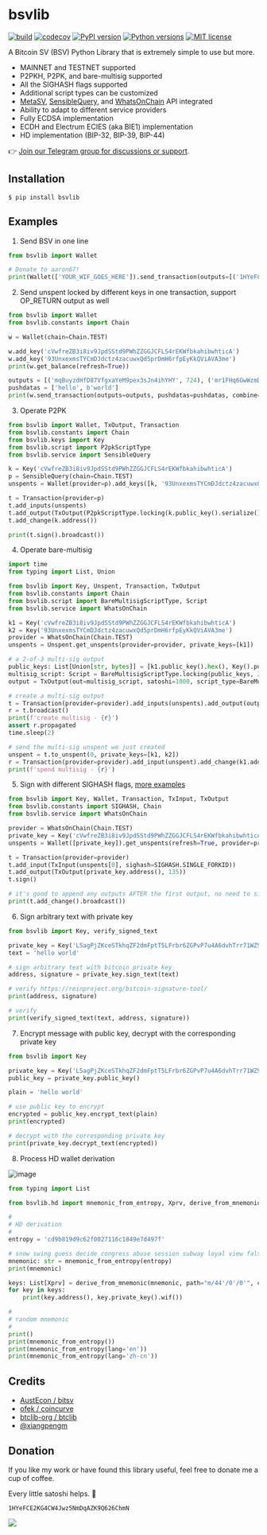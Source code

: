 # bsvlib

[![build](https://github.com/gitzhou/bsvlib/actions/workflows/build.yml/badge.svg)](https://github.com/gitzhou/bsvlib/actions/workflows/build.yml)
[![codecov](https://codecov.io/gh/gitzhou/bsvlib/branch/master/graph/badge.svg?token=ZD1AS8JG9W)](https://codecov.io/gh/gitzhou/bsvlib)
[![PyPI version](https://img.shields.io/pypi/v/bsvlib)](https://pypi.org/project/bsvlib)
[![Python versions](https://img.shields.io/pypi/pyversions/bsvlib)](https://pypi.org/project/bsvlib)
[![MIT license](https://img.shields.io/badge/license-MIT-blue)](https://en.wikipedia.org/wiki/MIT_License)

A Bitcoin SV (BSV) Python Library that is extremely simple to use but more.

- MAINNET and TESTNET supported
- P2PKH, P2PK, and bare-multisig supported
- All the SIGHASH flags supported
- Additional script types can be customized
- [MetaSV](https://metasv.com/), [SensibleQuery](https://api.sensiblequery.com/swagger/index.html), and [WhatsOnChain](https://developers.whatsonchain.com/) API integrated
- Ability to adapt to different service providers
- Fully ECDSA implementation
- ECDH and Electrum ECIES (aka BIE1) implementation
- HD implementation (BIP-32, BIP-39, BIP-44)

👉 [Join our Telegram group for discussions or support](https://t.me/bsvlib).

## Installation

```
$ pip install bsvlib
```

## Examples

1. Send BSV in one line

```python
from bsvlib import Wallet

# Donate to aaron67!
print(Wallet(['YOUR_WIF_GOES_HERE']).send_transaction(outputs=[('1HYeFCE2KG4CW4Jwz5NmDqAZK9Q626ChmN', 724996)]))
```

2. Send unspent locked by different keys in one transaction, support OP_RETURN output as well

```python
from bsvlib import Wallet
from bsvlib.constants import Chain

w = Wallet(chain=Chain.TEST)

w.add_key('cVwfreZB3i8iv9JpdSStd9PWhZZGGJCFLS4rEKWfbkahibwhticA')
w.add_key('93UnxexmsTYCmDJdctz4zacuwxQd5prDmH6rfpEyKkQViAVA3me')
print(w.get_balance(refresh=True))

outputs = [('mqBuyzdHfD87VfgxaYeM9pex3sJn4ihYHY', 724), ('mr1FHq6GwWzmD1y8Jxq6rNDGsiiQ9caF7r', 996)]
pushdatas = ['hello', b'world']
print(w.send_transaction(outputs=outputs, pushdatas=pushdatas, combine=True))
```

3. Operate P2PK

```python
from bsvlib import Wallet, TxOutput, Transaction
from bsvlib.constants import Chain
from bsvlib.keys import Key
from bsvlib.script import P2pkScriptType
from bsvlib.service import SensibleQuery

k = Key('cVwfreZB3i8iv9JpdSStd9PWhZZGGJCFLS4rEKWfbkahibwhticA')
p = SensibleQuery(chain=Chain.TEST)
unspents = Wallet(provider=p).add_keys([k, '93UnxexmsTYCmDJdctz4zacuwxQd5prDmH6rfpEyKkQViAVA3me']).get_unspents(refresh=True)

t = Transaction(provider=p)
t.add_inputs(unspents)
t.add_output(TxOutput(P2pkScriptType.locking(k.public_key().serialize()), 996, P2pkScriptType()))
t.add_change(k.address())

print(t.sign().broadcast())
```

4. Operate bare-multisig

```python
import time
from typing import List, Union

from bsvlib import Key, Unspent, Transaction, TxOutput
from bsvlib.constants import Chain
from bsvlib.script import BareMultisigScriptType, Script
from bsvlib.service import WhatsOnChain

k1 = Key('cVwfreZB3i8iv9JpdSStd9PWhZZGGJCFLS4rEKWfbkahibwhticA')
k2 = Key('93UnxexmsTYCmDJdctz4zacuwxQd5prDmH6rfpEyKkQViAVA3me')
provider = WhatsOnChain(Chain.TEST)
unspents = Unspent.get_unspents(provider=provider, private_keys=[k1])

# a 2-of-3 multi-sig output
public_keys: List[Union[str, bytes]] = [k1.public_key().hex(), Key().public_key().hex(), k2.public_key().serialize()]
multisig_script: Script = BareMultisigScriptType.locking(public_keys, 2)
output = TxOutput(out=multisig_script, satoshi=1000, script_type=BareMultisigScriptType())

# create a multi-sig output
t = Transaction(provider=provider).add_inputs(unspents).add_output(output).add_change().sign()
r = t.broadcast()
print(f'create multisig - {r}')
assert r.propagated
time.sleep(2)

# send the multi-sig unspent we just created
unspent = t.to_unspent(0, private_keys=[k1, k2])
r = Transaction(provider=provider).add_input(unspent).add_change(k1.address()).sign().broadcast()
print(f'spend multisig - {r}')
```

5. Sign with different SIGHASH flags, [more examples](https://github.com/gitzhou/bsvlib/tree/master/examples)

```python
from bsvlib import Key, Wallet, Transaction, TxInput, TxOutput
from bsvlib.constants import SIGHASH, Chain
from bsvlib.service import WhatsOnChain

provider = WhatsOnChain(Chain.TEST)
private_key = Key('cVwfreZB3i8iv9JpdSStd9PWhZZGGJCFLS4rEKWfbkahibwhticA')
unspents = Wallet([private_key]).get_unspents(refresh=True, provider=provider)

t = Transaction(provider=provider)
t.add_input(TxInput(unspents[0], sighash=SIGHASH.SINGLE_FORKID))
t.add_output(TxOutput(private_key.address(), 135))
t.sign()

# it's good to append any outputs AFTER the first output, no need to sign, can broadcast directly
print(t.add_change().broadcast())
```

6. Sign arbitrary text with private key

```python
from bsvlib import Key, verify_signed_text

private_key = Key('L5agPjZKceSTkhqZF2dmFptT5LFrbr6ZGPvP7u4A6dvhTrr71WZ9')
text = 'hello world'

# sign arbitrary text with bitcoin private key
address, signature = private_key.sign_text(text)

# verify https://reinproject.org/bitcoin-signature-tool/
print(address, signature)

# verify
print(verify_signed_text(text, address, signature))
```

7. Encrypt message with public key, decrypt with the corresponding private key

```python
from bsvlib import Key

private_key = Key('L5agPjZKceSTkhqZF2dmFptT5LFrbr6ZGPvP7u4A6dvhTrr71WZ9')
public_key = private_key.public_key()

plain = 'hello world'

# use public key to encrypt
encrypted = public_key.encrypt_text(plain)
print(encrypted)

# decrypt with the corresponding private key
print(private_key.decrypt_text(encrypted))
```

8. Process HD wallet derivation

![image](https://user-images.githubusercontent.com/1585505/150875831-2663e158-b00d-4089-8276-1ad72e335d28.png)

```python
from typing import List

from bsvlib.hd import mnemonic_from_entropy, Xprv, derive_from_mnemonic

#
# HD derivation
#
entropy = 'cd9b819d9c62f0027116c1849e7d497f'

# snow swing guess decide congress abuse session subway loyal view false zebra
mnemonic: str = mnemonic_from_entropy(entropy)
print(mnemonic)

keys: List[Xprv] = derive_from_mnemonic(mnemonic, path="m/44'/0'/0'", change=1, index_start=0, index_end=5)
for key in keys:
    print(key.address(), key.private_key().wif())

#
# random mnemonic
#
print()
print(mnemonic_from_entropy())
print(mnemonic_from_entropy(lang='en'))
print(mnemonic_from_entropy(lang='zh-cn'))
```

## Credits

- [AustEcon / bitsv](https://github.com/AustEcon/bitsv)
- [ofek / coincurve](https://github.com/ofek/coincurve/)
- [btclib-org / btclib](https://github.com/btclib-org/btclib)
- [@xiangpengm](https://github.com/xiangpengm)

## Donation

If you like my work or have found this library useful, feel free to donate me a cup of coffee.

Every little satoshi helps. 👏

```
1HYeFCE2KG4CW4Jwz5NmDqAZK9Q626ChmN
```

![](https://aaron67-public.oss-cn-beijing.aliyuncs.com/202201200232249.png?x-oss-process=image/resize,p_50)
